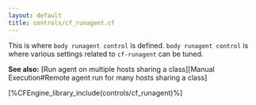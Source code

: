 ```yaml
---
layout: default
title: controls/cf_runagent.cf
---
```


This is where `body runagent control` is defined. `body runagent control` is where
various settings related to `cf-runagent` can be tuned.

**See also:** [Run agent on multiple hosts sharing a class][Manual Execution#Remote agent run for many hosts sharing a class]

[%CFEngine_library_include(controls/cf_runagent)%]
